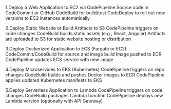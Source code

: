 1.Deploy a Web Application to EC2 via CodePipeline
Source code in CodeCommit or GitHub
CodeBuild for build/test
CodeDeploy to roll out new versions to EC2 instances automatically

2.Deploy Static Website or Build Artifacts to S3
CodePipeline triggers on code changes
CodeBuild builds static assets (e.g., React, Angular)
Artifacts are uploaded to S3 for static website hosting or distribution

3.Deploy Dockerized Application to ECS (Fargate or EC2)
CodeCommit/CodeBuild for source and image build
Image pushed to ECR
CodePipeline updates ECS service with new image

4.Deploy Microservices to EKS (Kubernetes)
CodePipeline triggers on repo changes
CodeBuild builds and pushes Docker images to ECR
CodePipeline applies updated Kubernetes manifests to EKS

5.Deploy Serverless Application to Lambda
CodePipeline triggers on code changes
CodeBuild packages Lambda function
CodePipeline deploys new Lambda version (optionally with API Gateway)

